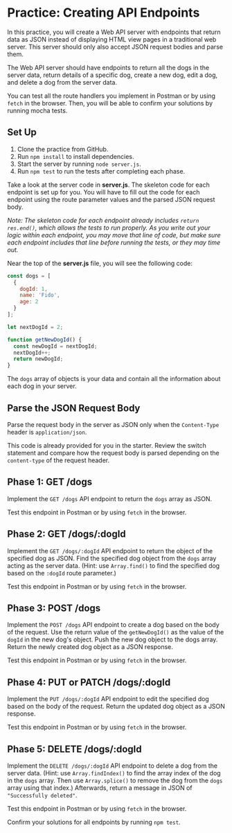 # Practice: Creating API Endpoints

In this practice, you will create a Web API server with endpoints that return
data as JSON instead of displaying HTML view pages in a traditional web server.
This server should only also accept JSON request bodies and parse them.

The Web API server should have endpoints to return all the dogs in the server
data, return details of a specific dog, create a new dog, edit a dog, and delete
a dog from the server data.

You can test all the route handlers you implement in Postman or by using `fetch`
in the browser. Then, you will be able to confirm your solutions by running
mocha tests.

## Set Up

1. Clone the practice from GitHub.
2. Run `npm install` to install dependencies.
3. Start the server by running `node server.js`.
4. Run `npm test` to run the tests after completing each phase.

Take a look at the server code in __server.js__. The skeleton code for each
endpoint is set up for you. You will have to fill out the code for each
endpoint using the route parameter values and the parsed JSON request body.

_Note: The skeleton code for each endpoint already includes `return res.end()`,
which allows the tests to run properly. As you write out your logic within each
endpoint, you may move that line of code, but make sure each endpoint
includes that line before running the tests, or they may time out._

Near the top of the **server.js** file, you will see the following code:

```js
const dogs = [
  {
    dogId: 1,
    name: 'Fido',
    age: 2
  }
];

let nextDogId = 2;

function getNewDogId() {
  const newDogId = nextDogId;
  nextDogId++;
  return newDogId;
}
```

The `dogs` array of objects is your data and contain all the information about
each dog in your server.

## Parse the JSON Request Body

Parse the request body in the server as JSON only when the `Content-Type` header
is `application/json`.

This code is already provided for you in the starter. Review the switch
statement and compare how the request body is parsed depending on the
`content-type` of the request header.

## Phase 1: GET /dogs

Implement the `GET /dogs` API endpoint to return the `dogs` array as JSON.

Test this endpoint in Postman or by using `fetch` in the browser.

## Phase 2: GET /dogs/:dogId

Implement the `GET /dogs/:dogId` API endpoint to return the object of the
specified dog as JSON. Find the specified dog object from the `dogs` array
acting as the server data. (Hint: use `Array.find()` to find the specified dog
based on the `:dogId` route parameter.)

Test this endpoint in Postman or by using `fetch` in the browser.

## Phase 3: POST /dogs

Implement the `POST /dogs` API endpoint to create a dog based on the body of the
request. Use the return value of the `getNewDogId()` as the value of the `dogId`
in the new dog's object. Push the new dog object to the dogs array. Return the
newly created dog object as a JSON response.

Test this endpoint in Postman or by using `fetch` in the browser.

## Phase 4: PUT or PATCH /dogs/:dogId

Implement the `PUT /dogs/:dogId` API endpoint to edit the specified dog based on
the body of the request. Return the updated dog object as a JSON response.

Test this endpoint in Postman or by using `fetch` in the browser.

## Phase 5: DELETE /dogs/:dogId

Implement the `DELETE /dogs/:dogId` API endpoint to delete a dog from the server
data. (Hint: use `Array.findIndex()` to find the array index of the dog in the
`dogs` array. Then use `Array.splice()` to remove the dog from the `dogs` array
using that index.) Afterwards, return a message in JSON of
`"Successfully deleted"`.

Test this endpoint in Postman or by using `fetch` in the browser.

Confirm your solutions for all endpoints by running `npm test`.